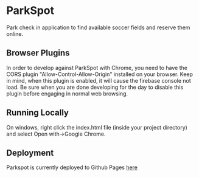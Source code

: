 # ParkSpot
Park check in application to find available soccer fields and reserve them online.

## Browser Plugins
In order to develop against ParkSpot with Chrome, you need to have the CORS plugin "Allow-Control-Allow-Origin" installed on your browser.  Keep in mind, when this plugin is enabled, it will cause the firebase console not load. Be sure when you are done developing for the day to disable this plugin before engaging in normal web browsing.

## Running Locally
On windows, right click the index.html file (inside your project directory) and select Open with->Google Chrome.   

## Deployment
Parkspot is currently deployed to Github Pages [here](https://wynnblevins.github.io/ParkSpot/index.html)